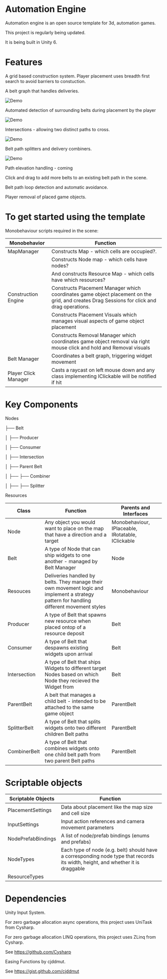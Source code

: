 # Automation Engine 

Automation engine is an open source template for 3d, automation games.

This project is regularly being updated. 

It is being built in Unity 6.  

# Features

A grid based construction system. 
Player placement uses breadth first search to avoid barriers to constuction.  

A belt graph that handles deliveries.

![Demo](Media/BeltTest.gif)

Automated detection of surrounding belts during placement by the player

![Demo](Media/BeltDetection.gif)

Intersections - allowing two distinct paths to cross. 

![Demo](Media/IntersectionGif.gif)

Belt path splitters and delivery combiners.

![Demo](Media/SplitAndCombine.gif)

Path elevation handling - coming

Click and drag to add more belts to an existing belt path in the scene. 

Belt path loop detection and automatic avoidance. 

Player removal of placed game objects. 

# To get started using the template

Monobehaviour scripts required in the scene: 

| Monobehavior         | Function  
|----------            |----------|
| MapManager           | Constructs Map - which cells are occupied?. |
|                      | Constructs Node map - which cells have nodes? |
|                      | And constructs Resource Map - which cells have which resources? |
| Construction Engine  | Constructs Placement Manager which coordinates game object placement on the grid, and creates Drag Sessions for click and drag operations. |
|                      | Constructs Placement Visuals which manages visual aspects of game object placement | 
|                      | Constructs Removal Manager which coordinates game object removal via right mouse click and hold and Removal visuals | 
| Belt Manager         | Coordinates a belt graph, triggering widget movement | 
| Player Click Manager | Casts a raycast on left mouse down and any class implementing IClickable will be notified if hit |


# Key Components 

Nodes 

├── Belt

│   ├── Producer

│   ├── Consumer

│   ├── Intersection

│   ├── Parent Belt

│   ├── ├── Combiner

│   ├── ├── Splitter



Resources


| Class          | Function                                                                                                                                    | Parents and Interfaces
|----------      |----------                                                                                                                                   |----------|
| Node           | Any object you would want to place on the map that have a direction and a target                                                            | Monobehaviour, IPlaceable, IRotatable, IClickable |
| Belt           | A type of Node that can ship widgets to one another - managed by Belt Manager                                                               | Node |
| Resouces       | Deliveries handled by belts. They manage their own movement logic and implement a strategy pattern for handling different movement styles   | Monobehaviour |
| Producer       | A type of Belt that spawns new resource when placed ontop of a resource deposit                                                             | Belt |
| Consumer       | A type of Belt that despawns existing widgets upon arrival                                                                                  | Belt |
| Intersection   | A type of Belt that ships Widgets to different target Nodes based on which Node they recieved the Widget from                               | Belt |
| ParentBelt     | A belt that manages a child belt - intended to be attached to the same game object                                                          | ParentBelt |
| SplitterBelt   | A type of Belt that splits widgets onto two different children Belt paths                                                                   | ParentBelt |
| CombinerBelt   | A type of Belt that combines widgets onto one child belt path from two parent Belt paths                                                    | ParentBelt |

# Scriptable objects

| Scriptable Objects   | Function  
|----------            |----------|
| PlacementSettings    | Data about placement like the map size and cell size |
| InputSettings        | Input action references and camera movement parameters |
| NodePrefabBindings   | A list of node/prefab bindings (enums and prefabs) |
| NodeTypes            | Each type of node (e.g. belt) should have a corresponding node type that records its width, height, and whether it is draggable |
| ResourceTypes        |  |

# Dependencies

Unity Input System.


For zero garbage allocation async operations, this project uses UniTask from Cysharp.


For zero garbage allocation LINQ operations, this project uses ZLinq from Cysharp. 


See https://github.com/Cysharp


Easing Functions by cjddmut.


See https://gist.github.com/cjddmut
